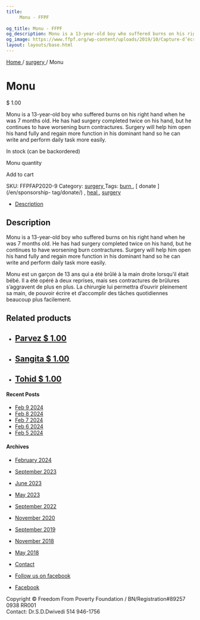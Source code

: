 ```yaml
---
title: 
     Monu - FFPF
    
og_title: Monu - FFPF
og_description: Monu is a 13-year-old boy who suffered burns on his right hand when he was 7 months old. He has had surgery completed twice on his hand, but he continues to have worsening burn contractures. Surgery will help him open his hand fully and regain more function in his dominant hand so he can write and perform daily task more easily.
og_image: https://www.ffpf.org/wp-content/uploads/2019/10/Capture-d’écran-2019-10-17-à-19.38.53.png
layout: layouts/base.html
---
```



[ Home ](/en/get-involved) / [ surgery ](/en/sponsorship-category/surgery/) /
Monu

[ ](/wp-content/uploads/2019/10/Capture-d’écran-2019-10-17-à-19.38.53.png)

#  Monu

$  1.00

Monu is a 13-year-old boy who suffered burns on his right hand when he was 7
months old. He has had surgery completed twice on his hand, but he continues
to have worsening burn contractures. Surgery will help him open his hand fully
and regain more function in his dominant hand so he can write and perform
daily task more easily.

In stock (can be backordered)

Monu quantity

Add to cart

SKU:  FFPFAP2020-9  Category: [ surgery ](/en/sponsorship-category/surgery/)
Tags: [ burn ](/en/sponsorship-tag/burn/) , [ donate ](/en/sponsorship-
tag/donate/) , [ heal ](/en/sponsorship-tag/heal/) , [ surgery
](/en/sponsorship-tag/surgery/)

  * [ Description ](/fr)

##  Description

Monu is a 13-year-old boy who suffered burns on his right hand when he was 7
months old. He has had surgery completed twice on his hand, but he continues
to have worsening burn contractures. Surgery will help him open his hand fully
and regain more function in his dominant hand so he can write and perform
daily task more easily.

Monu est un garçon de 13 ans qui a été brûlé à la main droite lorsqu’il était
bébé. Il a été opéré à deux reprises, mais ses contractures de brûlures
s’aggravent de plus en plus. La chirurgie lui permettra d’ouvrir pleinement sa
main,  de pouvoir écrire et d’accomplir des tâches quotidiennes beaucoup plus
facilement.

##  Related products

  * ## [ Parvez  $  1.00  ]( )
  * ## [ Sangita  $  1.00  ]( )
  * ## [ Tohid  $  1.00  ]( )

####  Recent Posts

  * [ Feb 9 2024 ]( /en/article/2024/02/09/feb-9-2024/)
  * [ Feb 8 2024 ]( /en/article/2024/02/08/feb-8-2024/)
  * [ Feb 7 2024 ]( /en/article/2024/02/07/feb-7-2024/)
  * [ Feb 6 2024 ]( /en/article/2024/02/06/feb-6-2024/)
  * [ Feb 5 2024 ]( /en/article/2024/02/05/feb-5-2024/)

####  Archives

  * [ February 2024 ]( /en/article/2024/02/)
  * [ September 2023 ]( /en/article/2023/09/)
  * [ June 2023 ]( /en/article/2023/06/)
  * [ May 2023 ]( /en/article/2023/05/)
  * [ September 2022 ]( /en/article/2022/09/)
  * [ November 2020 ]( /en/article/2020/11/)
  * [ September 2019 ]( /en/article/2019/09/)
  * [ November 2018 ]( /en/article/2018/11/)
  * [ May 2018 ]( /en/article/2018/05/)

  * [ Contact ](/en/contact/)
  * [ Follow us on facebook ](https://www.facebook.com/freedomfrompoverty/)

  * [ Facebook  ](https://www.facebook.com/freedomfrompoverty/)

Copyright © Freedom From Poverty Foundation / BN/Registration#89257 0938 RR001  
Contact: Dr.S.D.Dwivedi 514 946-1756

